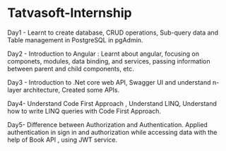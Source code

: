 # Tatvasoft-Internship 
Day1 - Learnt to create database, CRUD operations, Sub-query data and Table management in PostgreSQL in pgAdmin.

Day2 - Introduction to Angular : Learnt about angular, focusing on componets, modules, data binding, and services, passing information between parent and child components, etc.

Day3 - Introduction to .Net core web API, Swagger UI and understand n-layer architecture, Created some APIs.

Day4- Understand Code First Approach , Understand LINQ, Understand how to write LINQ queries with Code First Approach.

Day5- Difference between Authorization and Authentication. Applied authentication in sign in and authorization while accessing data with the help of Book API , using JWT service.
